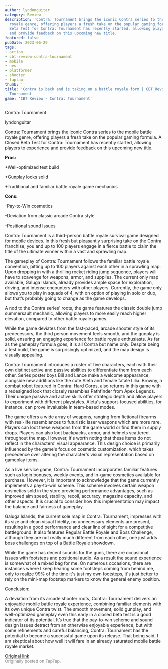 ```yaml
---
author: lyndonguitar
category: Review
description: 'Contra: Tournament brings the iconic Contra series to the mobile battle
  royale genre, offering players a fresh take on the popular gaming formula. A Closed
  Beta Test for Contra: Tournament has recently started, allowing players to experience
  and provide feedback on this upcoming new title.'
featured: false
pubDate: 2023-06-29
tags:
- action
- cbt-review-contra-tournament
- mobile
- nes
- platformer
- shooter
- taptap
thumb: ''
title: 'Contra is back and is taking on a battle royale form | CBT Review - Contra:
  Tournament'
game: 'CBT Review - Contra: Tournament'
---
```

Contra: Tournament

lyndonguitar

Contra: Tournament brings the iconic Contra series to the mobile battle royale genre, offering players a fresh take on the popular gaming formula. A Closed Beta Test for Contra: Tournament has recently started, allowing players to experience and provide feedback on this upcoming new title.


**Pros:**


+Well-optimized test build

+Gunplay looks solid

+Traditional and familiar battle royale game mechanics


**Cons:**


-Pay-to-Win cosmetics

-Deviation from classic arcade Contra style

-Positional sound Issues

Contra: Tournament is a third-person battle royale survival game designed for mobile devices. In this fresh but pleasantly surprising take on the Contra franchise, you and up to 100 players engage in a fierce battle to claim the title of the ultimate winner within a vast and sprawling map.

The gameplay of Contra: Tournament follows the familiar battle royale convention, pitting up to 100 players against each other in a sprawling map. Upon dropping in with a thrilling rocket riding jump sequence, players will have to scavenge for weapons, armor, and supplies. The current only map available, Galuga Islands, already provides ample space for exploration, driving, and intense encounters with other players. Currently, the game only allows you to play in squads of 4, with on option of playing in solo or duo, but that’s probably going to change as the game develops.

A nod to the Contra series' roots, the game features the classic double jump summersault mechanic, allowing players to more easily reach higher elevation, compared to other battle royale games.

While the game deviates from the fast-paced, arcade shooter style of its predecessors, the third person movement feels smooth, and the gunplay is solid, ensuring an engaging experience for battle royale enthusiasts. As far as the gameplay formula goes, it is all Contra but name only.  Despite being a test build, the game is surprisingly optimized, and the map design is visually appealing.

Contra: Tournament introduces a roster of five characters, each with their own distinct active and passive abilities to differentiate them from each other. Series poster boys Bill and Lance make a welcome appearance, alongside new additions like the cute Aleta and female fatale Lilia. Browny, a combat robot featured in Contra: Hard Corps, also returns in this game with a redesigned look that closely resembles Pathfinder from Apex Legends. Their unique passive and active skills offer strategic depth and allow players to experiment with different playstyles. Aleta's support-focused abilities, for instance, can prove invaluable in team-based modes.

The game offers a wide array of weapons, ranging from fictional firearms with real-life resemblances to futuristic laser weapons which are more rare. Players can loot these weapons from the game world or find them in supply drops.  Players can also loot backpacks, armor, and helmets scattered throughout the map. However, it's worth noting that these items do not reflect in the characters' visual appearance. This design choice is primarily influenced by the game's focus on cosmetic customization, which takes precedence over altering the character's visual representation based on gameplay items.

As a live service game, Contra: Tournament incorporates familiar features such as login bonuses, weekly events, and in-game cosmetics available for purchase. However, it is important to acknowledge that the game currently implements a pay-to-win scheme. This scheme involves certain weapon cosmetics sold in the store providing performance advantages, such as improved aim speed, stability, recoil, accuracy, magazine capacity, and other aspects. It is crucial to consider how this implementation may impact the balance and fairness of gameplay.

Galuga Islands, the current sole map in Contra: Tournament, impresses with its size and clean visual fidelity, no unnecessary elements are present, resulting in a good performance and clear line of sight for a competitive battleground. It also features Regular Battle Royale and Boss Challenge, although they are not really much different from each other, one just adds boss challenges on top of a Battle Royale showdown.

While the game has decent sounds for the guns, there are occasional issues with footsteps and positional audio. As a result the sound experience is somewhat of a mixed bag for me. On numerous occasions, there are instances where I keep hearing some footsteps coming from behind me, only to realize 99% of the time it's just my own footsteps, it's just better to rely on the mini-map footstep markers to know the general enemy position.

Conclusion:

A deviation from its arcade shooter roots, Contra: Tournament delivers an enjoyable mobile battle royale experience, combining familiar elements with its own unique Contra twist. The smooth movement, solid gunplay, and well-optimized gameplay even this early in a closed beta test is a good indicator of its potential. It’s true that the pay-to-win scheme and sound design issues detract from an otherwise enjoyable experience, but with some refinements and careful balancing, Contra: Tournament has the potential to become a successful game upon its release. That being said, I am skeptical about how well it will fare in an already saturated mobile battle royale market.

[Original link](https://www.taptap.io/post/5928079)<br><span style="font-size: 0.95em; color: #888;">Originally posted on TapTap.</span>